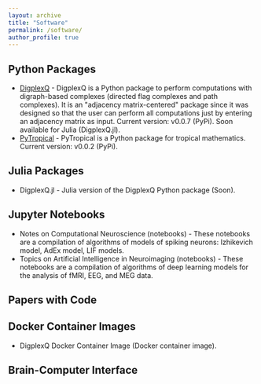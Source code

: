 ```yaml
---
layout: archive
title: "Software"
permalink: /software/
author_profile: true
---
```


## Python Packages

* [DigplexQ](https://github.com/heitorbaldo/DigplexQ) - DigplexQ is a Python package to perform computations with digraph-based complexes (directed flag complexes and path complexes). It is an "adjacency matrix-centered" package since it was designed so that the user can perform all computations just by entering an adjacency matrix as input. Current version: v0.0.7 (PyPi). Soon available for Julia (DigplexQ.jl).
* [PyTropical](https://github.com/heitorbaldo/PyTropical) - PyTropical is a Python package for tropical mathematics. Current version: v0.0.2 (PyPi).


## Julia Packages

* DigplexQ.jl - Julia version of the DigplexQ Python package (Soon).


## Jupyter Notebooks

* Notes on Computational Neuroscience (notebooks) - These notebooks are a compilation of algorithms of models of spiking neurons: Izhikevich model, AdEx model, LIF models.
* Topics on Artificial Intelligence in Neuroimaging (notebooks) - These notebooks are a compilation of algorithms of deep learning models for the analysis of fMRI, EEG, and MEG data.

## Papers with Code


## Docker Container Images

* DigplexQ Docker Container Image (Docker container image).

## Brain-Computer Interface

